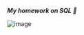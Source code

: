 ***My homework on SQL 🐘***

![image](https://user-images.githubusercontent.com/93606758/154676833-28c68547-c4a4-4d76-ab10-adf3615f5857.png)
